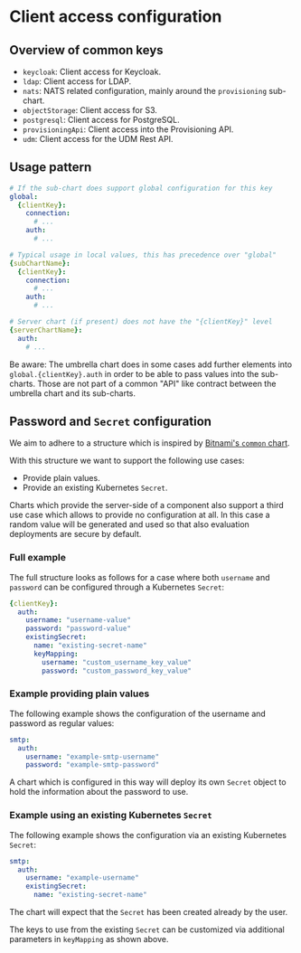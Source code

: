 # Client access configuration

## Overview of common keys

- `keycloak`: Client access for Keycloak.
- `ldap`: Client access for LDAP.
- `nats`: NATS related configuration, mainly around the `provisioning` sub-chart.
- `objectStorage`: Client access for S3.
- `postgresql`: Client access for PostgreSQL.
- `provisioningApi`: Client access into the Provisioning API.
- `udm`: Client access for the UDM Rest API.

## Usage pattern

```yaml
# If the sub-chart does support global configuration for this key
global:
  {clientKey}:
    connection:
      # ...
    auth:
      # ...

# Typical usage in local values, this has precedence over "global"
{subChartName}:
  {clientKey}:
    connection:
      # ...
    auth:
      # ...

# Server chart (if present) does not have the "{clientKey}" level
{serverChartName}:
  auth:
    # ...
```

Be aware: The umbrella chart does in some cases add further elements into
`global.{clientKey}.auth` in order to be able to pass values into the
sub-charts. Those are not part of a common "API" like contract between the
umbrella chart and its sub-charts.

## Password and `Secret` configuration

We aim to adhere to a structure which is inspired by
[Bitnami's `common` chart](https://github.com/bitnami/charts/tree/main/bitnami/common#existingsecret).

With this structure we want to support the following use cases:

- Provide plain values.
- Provide an existing Kubernetes `Secret`.

Charts which provide the server-side of a component also support a third use
case which allows to provide no configuration at all. In this case a random
value will be generated and used so that also evaluation deployments are secure
by default.

### Full example

The full structure looks as follows for a case where both `username` and
`password` can be configured through a Kubernetes `Secret`:

```yaml
{clientKey}:
  auth:
    username: "username-value"
    password: "password-value"
    existingSecret:
      name: "existing-secret-name"
      keyMapping:
        username: "custom_username_key_value"
        password: "custom_password_key_value"
```

### Example providing plain values

The following example shows the configuration of the username and password as
regular values:

```yaml
smtp:
  auth:
    username: "example-smtp-username"
    password: "example-smtp-password"
```

A chart which is configured in this way will deploy its own `Secret` object to
hold the information about the password to use.

### Example using an existing Kubernetes `Secret`

The following example shows the configuration via an existing Kubernetes
`Secret`:

```yaml
smtp:
  auth:
    username: "example-username"
    existingSecret:
      name: "existing-secret-name"
```

The chart will expect that the `Secret` has been created already by the user.

The keys to use from the existing `Secret` can be customized via additional
parameters in `keyMapping` as shown above.

